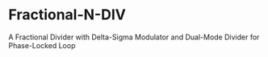 # Fractional-N-DIV
A Fractional Divider with Delta-Sigma Modulator and Dual-Mode Divider for Phase-Locked Loop
